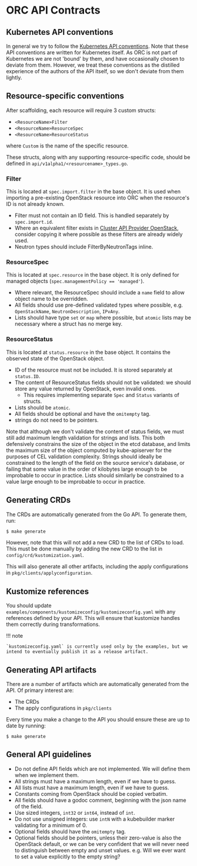 # ORC API Contracts

## Kubernetes API conventions

In general we try to follow the [Kubernetes API conventions](https://github.com/kubernetes/community/blob/master/contributors/devel/sig-architecture/api-conventions.md). Note that these API conventions are written for Kubernetes itself. As ORC is not part of Kubernetes we are not 'bound' by them, and have occasionally chosen to deviate from them. However, we treat these conventions as the distilled experience of the authors of the API itself, so we don't deviate from them lightly.

## Resource-specific conventions

After scaffolding, each resource will require 3 custom structs:

* `<ResourceName>Filter`
* `<ResourceName>ResourceSpec`
* `<ResourceName>ResourceStatus`

where `Custom` is the name of the specific resource.

These structs, along with any supporting resource-specific code, should be defined in `api/v1alpha1/<resourcename>_types.go`.

### Filter

This is located at `spec.import.filter` in the base object. It is used when
importing a pre-existing OpenStack resource into ORC when the resource's ID is
not already known.

* Filter must not contain an ID field. This is handled separately by `spec.import.id`.
* Where an equivalent filter exists in [Cluster API Provider OpenStack](https://github.com/kubernetes-sigs/cluster-api-provider-openstack/tree/main/api/v1beta1), consider copying it where possible as these filters are already widely used.
* Neutron types should include FilterByNeutronTags inline.

### ResourceSpec

This is located at `spec.resource` in the base object. It is only defined for managed objects (`spec.managementPolicy == 'managed'`).

* Where relevant, the ResourceSpec should include a `name` field to allow object name to be overridden.
* All fields should use pre-defined validated types where possible, e.g. `OpenStackName`, `NeutronDescription`, `IPvAny`.
* Lists should have type `set` or `map` where possible, but `atomic` lists may be necessary where a struct has no merge key.

### ResourceStatus

This is located at `status.resource` in the base object. It contains the observed state of the OpenStack object.

* ID of the resource must not be included. It is stored separately at `status.ID`.
* The content of ResourceStatus fields should not be validated: we should store any value returned by OpenStack, even invalid ones.
    * This requires implementing separate `Spec` and `Status` variants of structs.
* Lists should be `atomic`.
* All fields should be optional and have the `omitempty` tag.
* strings do not need to be pointers.

Note that although we don't validate the content of status fields, we must still add maximum length validation for strings and lists. This both defensively constrains the size of the object in the etcd database, and limits the maximum size of the object computed by kube-apiserver for the purposes of CEL validation complexity. Strings should ideally be constrained to the length of the field on the source service's database, or failing that some value in the order of kilobytes large enough to be improbable to occur in practice. Lists should similarly be constrained to a value large enough to be improbable to occur in practice.

## Generating CRDs

The CRDs are automatically generated from the Go API. To generate them, run:

```bash
$ make generate
```

However, note that this will not add a new CRD to the list of CRDs to load. This must be done manually by adding the new CRD to the list in `config/crd/kustomization.yaml`.

This will also generate all other artifacts, including the apply configurations in `pkg/clients/applyconfiguration`.

## Kustomize references

You should update `examples/components/kustomizeconfig/kustomizeconfig.yaml` with any references defined by your API. This will ensure that kustomize handles them correctly during transformations.

!!! note

    `kustomizeconfig.yaml` is currently used only by the examples, but we intend to eventually publish it as a release artifact.

## Generating API artifacts

There are a number of artifacts which are automatically generated from the API. Of primary interest are:

* The CRDs
* The apply configurations in `pkg/clients`

Every time you make a change to the API you should ensure these are up to date by running:

```
$ make generate
```

## General API guidelines

* Do not define API fields which are not implemented. We will define them when we implement them.
* All strings must have a maximum length, even if we have to guess.
* All lists must have a maximum length, even if we have to guess.
* Constants coming from OpenStack should be copied verbatim.
* All fields should have a godoc comment, beginning with the json name of the field.
* Use sized integers, `int32` or `int64`, instead of `int`.
* Do not use unsigned integers: use `intN` with a kubebuilder marker validating for a minimum of 0.
* Optional fields should have the `omitempty` tag.
* Optional fields should be pointers, unless their zero-value is also the OpenStack default, or we can be very confident that we will never need to distinguish between empty and unset values. e.g. Will we ever want to set a value explicitly to the empty string?